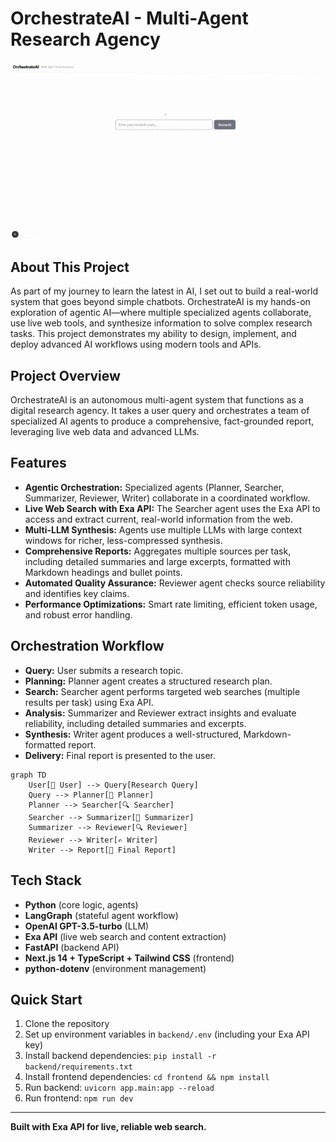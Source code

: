# OrchestrateAI - Multi-Agent Research Agency

![OrchestrateAI Demo](OrchestraAI-demo.gif)

## About This Project
As part of my journey to learn the latest in AI, I set out to build a real-world system that goes beyond simple chatbots. OrchestrateAI is my hands-on exploration of agentic AI—where multiple specialized agents collaborate, use live web tools, and synthesize information to solve complex research tasks. This project demonstrates my ability to design, implement, and deploy advanced AI workflows using modern tools and APIs.

## Project Overview
OrchestrateAI is an autonomous multi-agent system that functions as a digital research agency. It takes a user query and orchestrates a team of specialized AI agents to produce a comprehensive, fact-grounded report, leveraging live web data and advanced LLMs.

## Features
- **Agentic Orchestration:** Specialized agents (Planner, Searcher, Summarizer, Reviewer, Writer) collaborate in a coordinated workflow.
- **Live Web Search with Exa API:** The Searcher agent uses the Exa API to access and extract current, real-world information from the web.
- **Multi-LLM Synthesis:** Agents use multiple LLMs with large context windows for richer, less-compressed synthesis.
- **Comprehensive Reports:** Aggregates multiple sources per task, including detailed summaries and large excerpts, formatted with Markdown headings and bullet points.
- **Automated Quality Assurance:** Reviewer agent checks source reliability and identifies key claims.
- **Performance Optimizations:** Smart rate limiting, efficient token usage, and robust error handling.

## Orchestration Workflow
- **Query:** User submits a research topic.
- **Planning:** Planner agent creates a structured research plan.
- **Search:** Searcher agent performs targeted web searches (multiple results per task) using Exa API.
- **Analysis:** Summarizer and Reviewer extract insights and evaluate reliability, including detailed summaries and excerpts.
- **Synthesis:** Writer agent produces a well-structured, Markdown-formatted report.
- **Delivery:** Final report is presented to the user.

```mermaid
graph TD
    User[👤 User] --> Query[Research Query]
    Query --> Planner[📝 Planner]
    Planner --> Searcher[🔍 Searcher]
    Searcher --> Summarizer[📖 Summarizer]
    Summarizer --> Reviewer[🔍 Reviewer]
    Reviewer --> Writer[✍️ Writer]
    Writer --> Report[📄 Final Report]
```

## Tech Stack
- **Python** (core logic, agents)
- **LangGraph** (stateful agent workflow)
- **OpenAI GPT-3.5-turbo** (LLM)
- **Exa API** (live web search and content extraction)
- **FastAPI** (backend API)
- **Next.js 14 + TypeScript + Tailwind CSS** (frontend)
- **python-dotenv** (environment management)

## Quick Start
1. Clone the repository
2. Set up environment variables in `backend/.env` (including your Exa API key)
3. Install backend dependencies: `pip install -r backend/requirements.txt`
4. Install frontend dependencies: `cd frontend && npm install`
5. Run backend: `uvicorn app.main:app --reload`
6. Run frontend: `npm run dev`

---

**Built with Exa API for live, reliable web search.**
